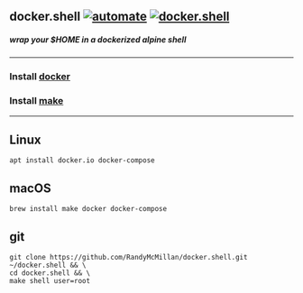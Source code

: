 ## docker.shell [![automate](https://github.com/RandyMcMillan/docker.shell/actions/workflows/automate.yml/badge.svg)](https://github.com/RandyMcMillan/docker.shell/actions/workflows/automate.yml) [![docker.shell](https://github.com/RandyMcMillan/docker.shell/actions/workflows/docker.shell.yml/badge.svg)](https://github.com/RandyMcMillan/docker.shell/actions/workflows/docker.shell.yml)

##### wrap your $HOME in a dockerized alpine shell

---

### Install [docker](https://docs.docker.com/get-docker/)
### Install [make](https://www.gnu.org/software/make/)

---

## Linux

```shell
apt install docker.io docker-compose
```
## macOS
```shell
brew install make docker docker-compose
```

## git

```shell
git clone https://github.com/RandyMcMillan/docker.shell.git ~/docker.shell && \
cd docker.shell && \
make shell user=root
```
